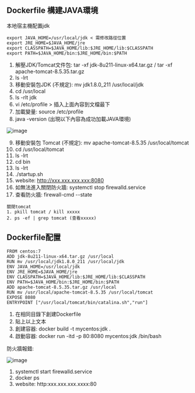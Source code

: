 <h2>Dockerfile 構建JAVA環境</h2>

本地宿主機配置jdk

```
export JAVA_HOME=/usr/local/jdk < 需修改路徑位置
export JRE_HOME=$JAVA_HOME/jre
export CLASSPATH=$JAVA_HOME/lib:$JRE_HOME/lib:$CLASSPATH
export PATH=$JAVA_HOME/bin:$JRE_HOME/bin:$PATH
```

1. 解壓JDK/Tomcat文件包: tar -xf jdk-8u211-linux-x64.tar.gz / tar -xf apache-tomcat-8.5.35.tar.gz
2. ls -lrt
3. 移動安裝包JDK (不規定): mv jdk1.8.0_211 /usr/local/jdk
4. cd /usr/local
5. ls -rlt jdk
6. vi /etc/profile > 插入上面內容到文檔最下
7. 加載變量: source /etc/profile
8. java -version (出現以下內容為成功加載JAVA環境)

![image](https://github.com/user-attachments/assets/ce39f67a-26c9-44b2-9ae3-d9ef5993beef)

9. 移動安裝包 Tomcat (不規定): mv apache-tomcat-8.5.35 /usr/local/tomcat
10. cd /usr/local/tomcat
11. ls -lrt
12. cd bin
13. ls -lrt
14. ./startup.sh
15. website: http://xxx.xxx.xxx.xxx:8080
16. 如無法進入關閉防火牆: systemctl stop firewalld.service
17. 查看防火牆: firewall-cmd --state

```
關閉tomcat
1. pkill tomcat / kill xxxxx
2. ps -ef | grep tomcat (查看xxxxx)
```

<h2>Dockerfile配置</h2>

```
FROM centos:7
ADD jdk-8u211-linux-x64.tar.gz /usr/local
RUN mv /usr/local/jdk1.8.0_211 /usr/local/jdk
ENV JAVA_HOME=/usr/local/jdk
ENV JRE_HOME=$JAVA_HOME/jre
ENV CLASSPATH=$JAVA_HOME/lib:$JRE_HOME/lib:$CLASSPATH
ENV PATH=$JAVA_HOME/bin:$JRE_HOME/bin:$PATH
ADD apache-tomcat-8.5.35.tar.gz /usr/local
RUN mv /usr/local/apache-tomcat-8.5.35 /usr/local/tomcat
EXPOSE 8080
ENTRYPOINT ["/usr/local/tomcat/bin/catalina.sh","run"]
```

1. 在相同目錄下創建Dockerfile
2. 貼上以上文本
3. 創建容器: docker build -t mycentos:jdk .
4. 啟動容器: docker run -itd -p 80:8080 mycentos:jdk /bin/bash

防火牆報錯: 

![image](https://github.com/user-attachments/assets/577efd5b-4d99-4a74-a93c-8f2cfffb1635)

1. systemctl start firewalld.service
2. docker ps
3. website: http:xxx.xxx.xxx.xxxx:80

